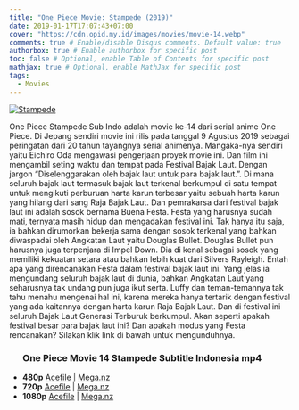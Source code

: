```yaml
---
title: "One Piece Movie: Stampede (2019)"
date: 2019-01-17T17:07:43+07:00
cover: "https://cdn.opid.my.id/images/movies/movie-14.webp"
comments: true # Enable/disable Disqus comments. Default value: true
authorbox: true # Enable authorbox for specific post
toc: false # Optional, enable Table of Contents for specific post
mathjax: true # Optional, enable MathJax for specific post
tags:
  - Movies
---
```

[![Stampede](https://cdn.opid.my.id/images/movies/movie-14.webp)](https://cdn.opid.my.id/images/movies/movie-14.webp)

One Piece Stampede Sub Indo adalah movie ke-14 dari serial anime One Piece. Di Jepang sendiri movie ini rilis pada tanggal 9 Agustus 2019 sebagai peringatan dari 20 tahun tayangnya serial animenya. Mangaka-nya sendiri yaitu Eichiro Oda mengawasi pengerjaan proyek movie ini. Dan film ini mengambil seting waktu dan tempat pada Festival Bajak Laut. Dengan jargon “Diselenggarakan oleh bajak laut untuk para bajak laut.”. Di mana seluruh bajak laut termasuk bajak laut terkenal berkumpul di satu tempat untuk mengikuti perburuan harta karun terbesar yaitu sebuah harta karun yang hilang dari sang Raja Bajak Laut. Dan pemrakarsa dari festival bajak laut ini adalah sosok bernama Buena Festa. Festa yang harusnya sudah mati, ternyata masih hidup dan mengadakan festival ini. Tak hanya itu saja, ia bahkan dirumorkan bekerja sama dengan sosok terkenal yang bahkan diwaspadai oleh Angkatan Laut yaitu Douglas Bullet. Douglas Bullet pun harusnya juga terpenjara di Impel Down. Dia di kenal sebagai sosok yang memiliki kekuatan setara atau bahkan lebih kuat dari Silvers Rayleigh. Entah apa yang direncanakan Festa dalam festival bajak laut ini. Yang jelas ia mengundang seluruh bajak laut di dunia, bahkan Angkatan Laut yang seharusnya tak undang pun juga ikut serta. Luffy dan teman-temannya tak tahu menahu mengenai hal ini, karena mereka hanya tertarik dengan festival yang ada kaitannya dengan harta karun Raja Bajak Laut. Dan di festival ini seluruh Bajak Laut Generasi Terburuk berkumpul. Akan seperti apakah festival besar para bajak laut ini? Dan apakah modus yang Festa rencanakan? Silakan klik link di bawah untuk mengunduhnya.


<div class="dl">
<ul>
<h3>
One Piece Movie 14 Stampede Subtitle Indonesia mp4</h3>
<li><b>480p</b>
<a href="https://opid.page.link/mwA8oMfSLuVgkyeJ8" rel="nofollow" target="_blank" title="One Piece Movie 14 Stampede Subtitle Indonesia mp4">Acefile</a> | <a href="https://opid.page.link/CniqCjuydwvKzG4dA" rel="nofollow" target="_blank" title="One Piece Movie 14 Stampede Subtitle Indonesia mp4">Mega.nz</a>
</li>

<li><b>720p</b>
<a href="https://opid.page.link/DTiAsF1WuL6WNWQx6" rel="nofollow" target="_blank" title="One Piece Movie 14 Stampede Subtitle Indonesia mp4">Acefile</a> | <a href="https://opid.page.link/7tufCip5wxdUF36J6" rel="nofollow" target="_blank" title="One Piece Movie 14 Stampede Subtitle Indonesia mp4">Mega.nz</a>  
</li>

<li><b>1080p</b>  
<a href="https://opid.page.link/bWqu6qQiU1dRfj8w9" rel="nofollow" target="_blank" title="One Piece Movie 14 Stampede Subtitle Indonesia mp4">Acefile</a> | <a href="https://opid.page.link/FnmvrZdxjhmJozh78" rel="nofollow" target="_blank" title="One Piece Movie 14 Stampede Subtitle Indonesia mp4">Mega.nz</a> 
</li>
</li>
</ul>
</div>